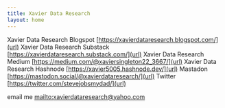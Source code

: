 ```yaml
---
title: Xavier Data Research
layout: home
---
```


    
Xavier Data Research Blogspot [https://xavierdataresearch.blogspot.com/](url)
Xavier Data Research Substack [https://xavierdataresearch.substack.com/](url)
Xavier Data Research Medium [https://medium.com/@xaviersingleton22_3667/](url)
Xavier Data Research Hashnode [https://xavier5005.hashnode.dev/](url)
Mastadon [https://mastodon.social/@xavierdataresearch/](url)
Twitter [https://twitter.com/stevejobsmydad/](url)



    

email me [mailto:xavierdataresearch@yahoo.com](url)
